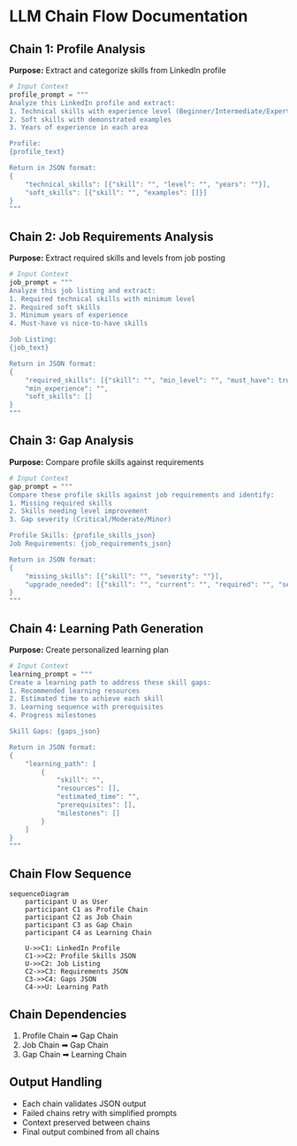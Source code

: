 # LLM Chain Flow Documentation

## Chain 1: Profile Analysis
**Purpose:** Extract and categorize skills from LinkedIn profile
```python
# Input Context
profile_prompt = """
Analyze this LinkedIn profile and extract:
1. Technical skills with experience level (Beginner/Intermediate/Expert)
2. Soft skills with demonstrated examples
3. Years of experience in each area

Profile:
{profile_text}

Return in JSON format:
{
    "technical_skills": [{"skill": "", "level": "", "years": ""}],
    "soft_skills": [{"skill": "", "examples": []}]
}
"""
```

## Chain 2: Job Requirements Analysis
**Purpose:** Extract required skills and levels from job posting
```python
# Input Context
job_prompt = """
Analyze this job listing and extract:
1. Required technical skills with minimum level
2. Required soft skills
3. Minimum years of experience
4. Must-have vs nice-to-have skills

Job Listing:
{job_text}

Return in JSON format:
{
    "required_skills": [{"skill": "", "min_level": "", "must_have": true}],
    "min_experience": "",
    "soft_skills": []
}
"""
```

## Chain 3: Gap Analysis
**Purpose:** Compare profile skills against requirements
```python
# Input Context
gap_prompt = """
Compare these profile skills against job requirements and identify:
1. Missing required skills
2. Skills needing level improvement
3. Gap severity (Critical/Moderate/Minor)

Profile Skills: {profile_skills_json}
Job Requirements: {job_requirements_json}

Return in JSON format:
{
    "missing_skills": [{"skill": "", "severity": ""}],
    "upgrade_needed": [{"skill": "", "current": "", "required": "", "severity": ""}]
}
"""
```

## Chain 4: Learning Path Generation
**Purpose:** Create personalized learning plan
```python
# Input Context
learning_prompt = """
Create a learning path to address these skill gaps:
1. Recommended learning resources
2. Estimated time to achieve each skill
3. Learning sequence with prerequisites
4. Progress milestones

Skill Gaps: {gaps_json}

Return in JSON format:
{
    "learning_path": [
        {
            "skill": "",
            "resources": [],
            "estimated_time": "",
            "prerequisites": [],
            "milestones": []
        }
    ]
}
"""
```

## Chain Flow Sequence

```mermaid
sequenceDiagram
    participant U as User
    participant C1 as Profile Chain
    participant C2 as Job Chain
    participant C3 as Gap Chain
    participant C4 as Learning Chain
    
    U->>C1: LinkedIn Profile
    C1->>C2: Profile Skills JSON
    U->>C2: Job Listing
    C2->>C3: Requirements JSON
    C3->>C4: Gaps JSON
    C4->>U: Learning Path
```

## Chain Dependencies
1. Profile Chain ➡ Gap Chain
2. Job Chain ➡ Gap Chain
3. Gap Chain ➡ Learning Chain

## Output Handling
- Each chain validates JSON output
- Failed chains retry with simplified prompts
- Context preserved between chains
- Final output combined from all chains